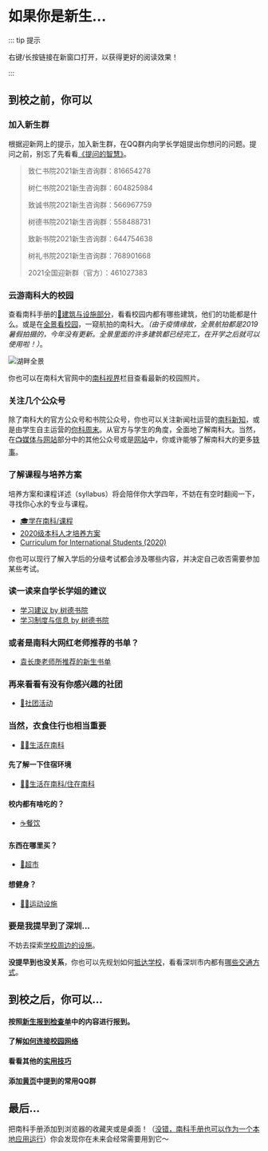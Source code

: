 # 如果你是新生...

::: tip 提示

右键/长按链接在新窗口打开，以获得更好的阅读效果！

:::

## 到校之前，你可以

### 加入新生群

根据迎新网上的提示，加入新生群，在QQ群内向学长学姐提出你想问的问题。提问之前，别忘了先看看[《提问的智慧》](https://github.com/ryanhanwu/How-To-Ask-Questions-The-Smart-Way/blob/master/README-zh_CN.md)。

> 致仁书院2021新生咨询群：816654278
>
> 树仁书院2021新生咨询群：604825984
>
> 致诚书院2021新生咨询群：566967759
>
> 树德书院2021新生咨询群：558488731
>
> 致新书院2021新生咨询群：644754638
>
> 树礼书院2021新生咨询群：768901668
>
> 2021全国迎新群（官方）：461027383


### 云游南科大的校园

查看南科手册的[🏫建筑与设施部分](/facility/)，看看校园内都有哪些建筑，他们的功能都是什么。或是在[全景看校园](/facility/#全景看校园)，一窥航拍的南科大。*（由于疫情缘故，全景航拍都是2019暑假拍摄的，今年没有更新。全景里面的许多建筑都已经完工，在开学之后就可以使用啦！）*。

![湖畔全景](https://cdn.jsdelivr.net/gh/sustc/sustech-online-ng@master/docs/facility/campus-pano.jpg)

你也可以在南科大官网中的[南科视界](https://www.sustech.edu.cn/zh/gallery.html)栏目查看最新的校园照片。

### 关注几个公众号<Badge text="Recommend" type="tip"/>

除了南科大的官方公众号和书院公众号，你也可以关注新闻社运营的[南科新知](/media/#学生组织与社团)，或是由学生自主运营的[你科周末](/media/#微信公众号)。从官方与学生的角度，全面地了解南科大。当然，在[📺媒体与网站](/media/#📺媒体与网站)部分中的其他公众号或是[网站](https://suste.ch/)中，你或许能够了解南科大的更多[轶事](https://sustc.wiki/%E7%89%B9%E6%AE%8A:%E6%89%80%E6%9C%89%E9%A1%B5%E9%9D%A2?from=&to=&namespace=0&hideredirects=1)。

### 了解课程与培养方案

培养方案和课程详述（syllabus）将会陪伴你大学四年，不妨在有空时翻阅一下，寻找你心水的专业与课程。

- [🎓学在南科/课程](/study/by-shude-college/advice-on-study.md#入学考试的建议)
- [2020级本科人才培养方案](https://assets.sustech.online/documents/本科人才培养方案/2020级本科人才培养方案/)
- [Curriculum for International Students (2020)](https://assets.sustech.online/documents/curriculum_for_international_students/2020/)

你也可以现行了解入学后的分级考试都会涉及哪些内容，并决定自己收否需要参加某些考试。

### 读一读来自学长学姐的建议

- [学习建议 by 树德书院](/study/by-shude-college/advice-on-study.md)
- [学习制度与信息 by 树德书院](/study/by-shude-college/info-on-study.md)

### 或者是南科大网红老师推荐的书单？

- [袁长庚老师所推荐的新生书单](/study/book-list-by-prof-yuan/2018/)

### 再来看看有没有你感兴趣的社团

- [🎡社团活动](/organizations/#社团)

### 当然，衣食住行也相当重要

- [👨‍🎓生活在南科](/life/)

#### 先了解一下住宿环境

- [👨‍🎓生活在南科/住在南科](/life/dormitory/)

#### 校内都有啥吃的？

- [☕️餐饮](/life/catering/)

#### 东西在哪里买？

- [🏪超市](/life/#超市)

#### 想健身？

- [🏊‍♀️运动设施](/life/sports-facility/)

### 要是我提早到了深圳...

不妨去探索[学校周边的设施](/surroundings/)。

**没提早到也没关系**，你也可以先规划如何[抵达学校](/transport/#🗺抵达南方科技大学)，看看深圳市内都有[哪些交通方式](/transport/#市内交通)。

## 到校之后，你可以...

#### 按照[新生报到检查单](/life/freshman-register)中的内容进行报到。

#### 了解[如何连接校园网络](/service/network/)

#### 看看其他的[实用技巧](/service/)

#### 添加[黄页](/contact/)中提到的常用QQ群

## 最后...

把南科手册添加到浏览器的收藏夹或是桌面！（[没错，南科手册也可以作为一个本地应用运行](/site-help/)）你会发现你在未来会经常需要用到它～
